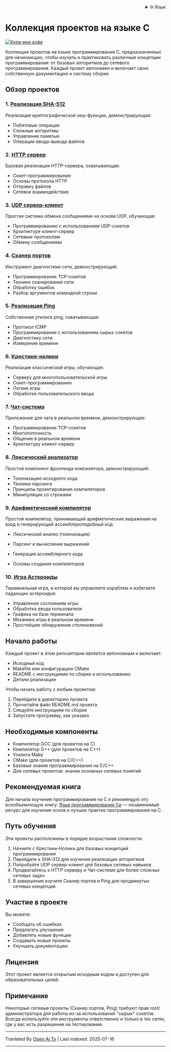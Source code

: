 <div align="right">
  <details>
    <summary >🌐 Язык</summary>
    <div>
      <div align="center">
        <a href="https://openaitx.github.io/view.html?user=dexter-xD&project=project-box&lang=en">English</a>
        | <a href="https://openaitx.github.io/view.html?user=dexter-xD&project=project-box&lang=zh-CN">简体中文</a>
        | <a href="https://openaitx.github.io/view.html?user=dexter-xD&project=project-box&lang=zh-TW">繁體中文</a>
        | <a href="https://openaitx.github.io/view.html?user=dexter-xD&project=project-box&lang=ja">日本語</a>
        | <a href="https://openaitx.github.io/view.html?user=dexter-xD&project=project-box&lang=ko">한국어</a>
        | <a href="https://openaitx.github.io/view.html?user=dexter-xD&project=project-box&lang=hi">हिन्दी</a>
        | <a href="https://openaitx.github.io/view.html?user=dexter-xD&project=project-box&lang=th">ไทย</a>
        | <a href="https://openaitx.github.io/view.html?user=dexter-xD&project=project-box&lang=fr">Français</a>
        | <a href="https://openaitx.github.io/view.html?user=dexter-xD&project=project-box&lang=de">Deutsch</a>
        | <a href="https://openaitx.github.io/view.html?user=dexter-xD&project=project-box&lang=es">Español</a>
        | <a href="https://openaitx.github.io/view.html?user=dexter-xD&project=project-box&lang=it">Itapano</a>
        | <a href="https://openaitx.github.io/view.html?user=dexter-xD&project=project-box&lang=ru">Русский</a>
        | <a href="https://openaitx.github.io/view.html?user=dexter-xD&project=project-box&lang=pt">Português</a>
        | <a href="https://openaitx.github.io/view.html?user=dexter-xD&project=project-box&lang=nl">Nederlands</a>
        | <a href="https://openaitx.github.io/view.html?user=dexter-xD&project=project-box&lang=pl">Polski</a>
        | <a href="https://openaitx.github.io/view.html?user=dexter-xD&project=project-box&lang=ar">العربية</a>
        | <a href="https://openaitx.github.io/view.html?user=dexter-xD&project=project-box&lang=fa">فارسی</a>
        | <a href="https://openaitx.github.io/view.html?user=dexter-xD&project=project-box&lang=tr">Türkçe</a>
        | <a href="https://openaitx.github.io/view.html?user=dexter-xD&project=project-box&lang=vi">Tiếng Việt</a>
        | <a href="https://openaitx.github.io/view.html?user=dexter-xD&project=project-box&lang=id">Bahasa Indonesia</a>
      </div>
    </div>
  </details>
</div>

# Коллекция проектов на языке C

[![Купи мне кофе](https://www.buymeacoffee.com/assets/img/custom_images/orange_img.png)](https://buymeacoffee.com/trish07)

Коллекция проектов на языке программирования C, предназначенных для начинающих, чтобы изучать и практиковать различные концепции программирования: от базовых алгоритмов до сетевого программирования. Каждый проект автономен и включает свою собственную документацию и систему сборки.

## Обзор проектов

### 1. [Реализация SHA-512](SHA-512/)
Реализация криптографической хеш-функции, демонстрирующая:
- Побитовые операции
- Сложные алгоритмы
- Управление памятью
- Операции ввода-вывода файлов

### 2. [HTTP сервер](http-server/)
Базовая реализация HTTP-сервера, охватывающая:
- Сокет-программирование
- Основы протокола HTTP
- Отправку файлов
- Сетевое взаимодействие

### 3. [UDP сервер-клиент](udp-server-client/)
Простая система обмена сообщениями на основе UDP, обучающая:
- Программированию с использованием UDP-сокетов
- Архитектуре клиент-сервер
- Сетевым протоколам
- Обмену сообщениями

### 4. [Сканер портов](port-scanner/)
Инструмент диагностики сети, демонстрирующий:
- Программирование TCP-сокетов
- Техники сканирования сети
- Обработку ошибок
- Разбор аргументов командной строки

### 5. [Реализация Ping](ping/)
Собственная утилита ping, охватывающая:
- Протокол ICMP
- Программирование с использованием сырых сокетов
- Диагностику сети
- Измерение времени

### 6. [Крестики-нолики](tic-tac-toe/)
Реализация классической игры, обучающая:
- Серверу для многопользовательской игры
- Сокет-программированию
- Логике игры
- Обработке пользовательского ввода

### 7. [Чат-система](chat-system/)
Приложение для чата в реальном времени, демонстрирующее:
- Программирование TCP-сокетов
- Многопоточность
- Общение в реальном времени
- Архитектуру клиент-сервер

### 8. [Лексический анализатор](lexical-analyser/)
Простой компонент фронтенда компилятора, демонстрирующий:
- Токенизацию исходного кода
- Техники парсинга
- Принципы проектирования компиляторов
- Манипуляции со строками

### 9. [Арифметический компилятор](arithmetic-compiler/)
Простой компилятор, принимающий арифметические выражения на вход и генерирующий ассемблероподобный код:
- Лексический анализ (токенизация)
- Парсинг и вычисление выражений
- Генерация ассемблерного кода

- Основы создания компиляторов

### 10. [Игра Астероиды](asteroid-game/)
Терминальная игра, в которой вы управляете кораблем и избегаете падающих астероидов:

- Управление состоянием игры
- Обработка ввода пользователя
- Графика на базе терминала
- Механика игры в реальном времени
- Простейшее обнаружение столкновений

## Начало работы

Каждый проект в этом репозитории является автономным и включает:
- Исходный код
- Makefile или конфигурацию CMake
- README с инструкциями по сборке и использованию
- Детали реализации

Чтобы начать работу с любым проектом:
1. Перейдите в директорию проекта
2. Прочитайте файл README.md проекта
3. Следуйте инструкциям по сборке
4. Запустите программу, как указано

## Необходимые компоненты

- Компилятор GCC (для проектов на C)
- Компилятор G++ (для проектов на C++)
- Утилита Make
- CMake (для проектов на C/C++)
- Базовые знания программирования на C/C++
- Для сетевых проектов: знание основных сетевых понятий

## Рекомендуемая книга

Для начала изучения программирования на C я рекомендую эту всеобъемлющую книгу:
[Язык программирования Си](https://amzn.to/3F2Y1Zl) — незаменимый ресурс для изучения основ и лучших практик программирования на C.

## Путь обучения

Эти проекты расположены в порядке возрастания сложности:

1. Начните с Крестики-Нолики для базовых концепций программирования
2. Перейдите к SHA-512 для изучения реализации алгоритмов
3. Попробуйте UDP сервер-клиент для базовых сетевых навыков
4. Продвигайтесь к HTTP серверу и Чат-системе для более сложных сетевых задач
5. В завершение изучите Сканер портов и Ping для продвинутых сетевых концепций

## Участие в проекте

Вы можете:
- Сообщать об ошибках
- Предлагать улучшения
- Добавлять новые функции
- Создавать новые проекты
- Улучшать документацию

## Лицензия

Этот проект является открытым исходным кодом и доступен для образовательных целей.

## Примечание

Некоторые сетевые проекты (Сканер портов, Ping) требуют прав root/администратора для работы из-за использования "сырых" сокетов. Всегда используйте эти инструменты ответственно и только в тех сетях, где у вас есть разрешение на тестирование.


---

Tranlated By [Open Ai Tx](https://github.com/OpenAiTx/OpenAiTx) | Last indexed: 2025-07-16

---